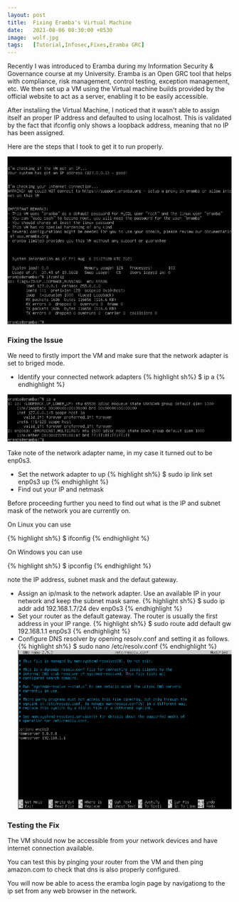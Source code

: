 ```yaml
---
layout: post
title:  Fixing Eramba's Virtual Machine
date:   2021-08-06 08:30:00 +0530
image:  wolf.jpg
tags:   [Tutorial,Infosec,Fixes,Eramba GRC]
---
```


Recently I was introduced to Eramba during my Information Security & Governance course at my University. Eramba is an Open GRC tool that helps with compliance, risk management, control testing, exception management, etc. We then set up a VM using the Virtual machine builds provided by the official website to act as a server, enabling it to be easily accessible.

After instaliing the Virtual Machine, I noticed that it wasn't able to assign itself an proper IP address and defaulted to using localhost.
This is validated by the fact that ifconfig only shows a loopback address, meaning that no IP has been assigned.

Here are the steps that I took to get it to run properly.

![output](../img/eramba1.png)

### Fixing the Issue

We need to firstly import the VM and make sure that the network adapter is set to briged mode.

* Identify your connected network adapters
{% highlight sh%}
$ ip a
{% endhighlight %}

![output](../img/eramba2.png)

Take note of the network adapter name, in my case it turned out to be enp0s3.

* Set the network adapter to up
{% highlight sh%}
$ sudo ip link set enp0s3 up
{% endhighlight %}
* Find out your IP and netmask

Before proceeding further you need to find out what is the IP and subnet mask of the network you are currently on.

On Linux you can use

{% highlight sh%}
$ ifconfig
{% endhighlight %}

On Windows you can use

{% highlight sh%}
$ ipconfig
{% endhighlight %}

note the IP address, subnet mask and the defaut gateway.

* Assign an ip/mask to the network adapter. Use an available IP in your network and keep the subnet mask same.
{% highlight sh%}
$ sudo ip addr add 192.168.1.7/24 dev enp0s3
{% endhighlight %}
* Set your router as the default gateway. The router is usually the first address in your IP range.
{% highlight sh%}
$ sudo route add default gw 192.168.1.1 enp0s3
{% endhighlight %}
* Configure DNS resolver by opening resolv.conf and setting it as follows.
{% highlight sh%}
$ sudo nano /etc/resolv.conf
{% endhighlight %}
![output](../img/eramba3.png)

### Testing the Fix

The VM should now be accessible from your network devices and have internet connection available.

You can test this by pinging your router from the VM and then ping amazon.com to check that dns is also properly configured.

You will now be able to acess the eramba login page by navigationg to the ip set from any web browser in the network.
